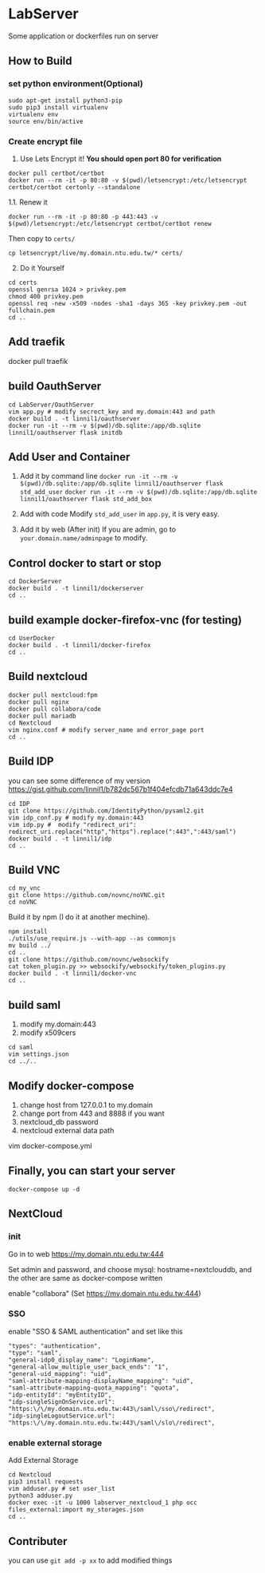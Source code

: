 # LabServer
Some application or dockerfiles run on server

## How to Build

### set python environment(Optional)
```
sudo apt-get install python3-pip
sudo pip3 install virtualenv
virtualenv env
source env/bin/active
```

### Create encrypt file

1. Use Lets Encrypt it!
**You should open port 80 for verification**

```
docker pull certbot/certbot
docker run --rm -it -p 80:80 -v $(pwd)/letsencrypt:/etc/letsencrypt certbot/certbot certonly --standalone
```

1.1. Renew it 

`docker run --rm -it -p 80:80 -p 443:443 -v $(pwd)/letsencrypt:/etc/letsencrypt certbot/certbot renew`

Then copy to `certs/`

`cp letsencrypt/live/my.domain.ntu.edu.tw/* certs/`

2. Do it Yourself
```
cd certs
openssl genrsa 1024 > privkey.pem
chmod 400 privkey.pem
openssl req -new -x509 -nodes -sha1 -days 365 -key privkey.pem -out fullchain.pem
cd ..
```

## Add traefik
docker pull traefik

## build OauthServer
```
cd LabServer/OauthServer
vim app.py # modify secrect_key and my.domain:443 and path 
docker build . -t linnil1/oauthserver
docker run -it --rm -v $(pwd)/db.sqlite:/app/db.sqlite linnil1/oauthserver flask initdb
```

## Add User and Container
1. Add it by command line
`docker run -it --rm -v $(pwd)/db.sqlite:/app/db.sqlite linnil1/oauthserver flask std_add_user`
`docker run -it --rm -v $(pwd)/db.sqlite:/app/db.sqlite linnil1/oauthserver flask std_add_box`

2. Add with code
Modify `std_add_user` in `app.py`, it is very easy.

3. Add it by web (After init)
If you are admin, go to `your.domain.name/adminpage` to modify.

## Control docker to start or stop
```
cd DockerServer
docker build . -t linnil1/dockerserver
cd ..
```

## build example docker-firefox-vnc (for testing)
```
cd UserDocker
docker build . -t linnil1/docker-firefox
cd ..
```

## Build nextcloud
```
docker pull nextcloud:fpm
docker pull nginx
docker pull collabora/code
docker pull mariadb
cd Nextcloud
vim nginx.conf # modify server_name and error_page port
cd ..
```

## Build IDP
you can see some difference of my version
https://gist.github.com/linnil1/b782dc567b1f404efcdb71a643ddc7e4

```
cd IDP
git clone https://github.com/IdentityPython/pysaml2.git
vim idp_conf.py # modify my.domain:443
vim idp.py #  modify "redirect_uri": redirect_uri.replace("http","https").replace(":443",":443/saml")
docker build . -t linnil1/idp
cd ..
```

## Build VNC
```
cd my_vnc
git clone https://github.com/novnc/noVNC.git
cd noVNC
```

Build it by npm (I do it at another mechine).

```
npm install
./utils/use_require.js --with-app --as commonjs
mv build ../
cd ..
git clone https://github.com/novnc/websockify
cat token_plugin.py >> websockify/websockify/token_plugins.py
docker build . -t linnil1/docker-vnc
cd ..
```


## build saml
1. modify my.domain:443
2. modify x509cers

```
cd saml
vim settings.json 
cd ../..
```


## Modify docker-compose
1. change host from 127.0.0.1 to my.domain
2. change port from 443 and 8888 if you want
3. nextcloud_db password
4. nextcloud external data path

vim docker-compose.yml

## Finally, you can start your server
`docker-compose up -d`

## NextCloud
### init
Go in to web https://my.domain.ntu.edu.tw:444

Set admin and password, and choose mysql: hostname=nextclouddb, and the other are same as docker-compose written

enable "collabora" (Set https://my.domain.ntu.edu.tw:444)

### SSO

enable "SSO & SAML authentication" and set like this

```
"types": "authentication",
"type": "saml",
"general-idp0_display_name": "LoginName",
"general-allow_multiple_user_back_ends": "1",
"general-uid_mapping": "uid",
"saml-attribute-mapping-displayName_mapping": "uid",
"saml-attribute-mapping-quota_mapping": "quota",
"idp-entityId": "myEntityID",
"idp-singleSignOnService.url": "https:\/\/my.domain.ntu.edu.tw:443\/saml\/sso\/redirect",
"idp-singleLogoutService.url": "https:\/\/my.domain.ntu.edu.tw:443\/saml\/slo\/redirect",
```

### enable external storage
Add External Storage
```
cd Nextcloud
pip3 install requests
vim adduser.py # set user_list
python3 adduser.py
docker exec -it -u 1000 labserver_nextcloud_1 php occ files_external:import my_storages.json
cd ..
```

## Contributer
you can use
`git add -p xx`
to add modified things
